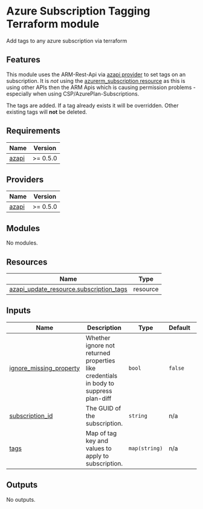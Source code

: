 # Azure Subscription Tagging Terraform module
Add tags to any azure subscription via terraform

 ## Features
 This module uses the ARM-Rest-Api via [azapi provider](https://registry.terraform.io/providers/Azure/azapi/latest/docs) to set tags on an subscription.
 It is *not* using the [azurerm_subscription resource](https://registry.terraform.io/providers/hashicorp/azurerm/latest/docs/resources/subscription) as this is using other APIs then the ARM Apis which is causing permission problems - especially when using CSP/AzurePlan-Subscriptions.

 The tags are added. If a tag already exists it will be overridden. Other existing tags will **not** be deleted.

 <!-- BEGIN_TF_DOCS -->
## Requirements

| Name | Version |
|------|---------|
| <a name="requirement_azapi"></a> [azapi](#requirement\_azapi) | >= 0.5.0 |

## Providers

| Name | Version |
|------|---------|
| <a name="provider_azapi"></a> [azapi](#provider\_azapi) | >= 0.5.0 |

## Modules

No modules.

## Resources

| Name | Type |
|------|------|
| [azapi_update_resource.subscription_tags](https://registry.terraform.io/providers/Azure/azapi/latest/docs/resources/update_resource) | resource |

## Inputs

| Name | Description | Type | Default | Required |
|------|-------------|------|---------|:--------:|
| <a name="input_ignore_missing_property"></a> [ignore\_missing\_property](#input\_ignore\_missing\_property) | Whether ignore not returned properties like credentials in body to suppress plan-diff | `bool` | `false` | no |
| <a name="input_subscription_id"></a> [subscription\_id](#input\_subscription\_id) | The GUID of the subscription. | `string` | n/a | yes |
| <a name="input_tags"></a> [tags](#input\_tags) | Map of tag key and values to apply to subscription. | `map(string)` | n/a | yes |

## Outputs

No outputs.
<!-- END_TF_DOCS -->
